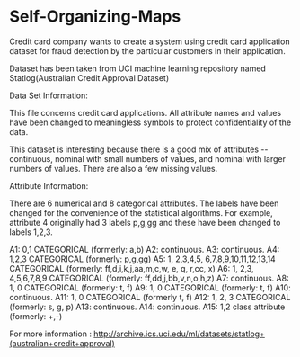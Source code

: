 # Self-Organizing-Maps
Credit card company wants to create a system using credit card application dataset for fraud detection by the particular customers in their application.


Dataset has been taken from UCI machine learning repository named Statlog(Australian Credit Approval Dataset)

Data Set Information:

This file concerns credit card applications. All attribute names and values have been changed to meaningless symbols to protect confidentiality of the data.

This dataset is interesting because there is a good mix of attributes -- continuous, nominal with small numbers of values, and nominal with larger numbers of values. There are also a few missing values.

Attribute Information:

There are 6 numerical and 8 categorical attributes. The labels have been changed for the convenience of the statistical algorithms. For example, attribute 4 originally had 3 labels p,g,gg and these have been changed to labels 1,2,3.

A1: 0,1 CATEGORICAL (formerly: a,b)
A2: continuous.
A3: continuous.
A4: 1,2,3 CATEGORICAL (formerly: p,g,gg)
A5: 1, 2,3,4,5, 6,7,8,9,10,11,12,13,14 CATEGORICAL (formerly: ff,d,i,k,j,aa,m,c,w, e, q, r,cc, x)
A6: 1, 2,3, 4,5,6,7,8,9 CATEGORICAL (formerly: ff,dd,j,bb,v,n,o,h,z)
A7: continuous.
A8: 1, 0 CATEGORICAL (formerly: t, f)
A9: 1, 0 CATEGORICAL (formerly: t, f)
A10: continuous.
A11: 1, 0 CATEGORICAL (formerly t, f)
A12: 1, 2, 3 CATEGORICAL (formerly: s, g, p)
A13: continuous.
A14: continuous.
A15: 1,2 class attribute (formerly: +,-) 

For more information : http://archive.ics.uci.edu/ml/datasets/statlog+(australian+credit+approval)
